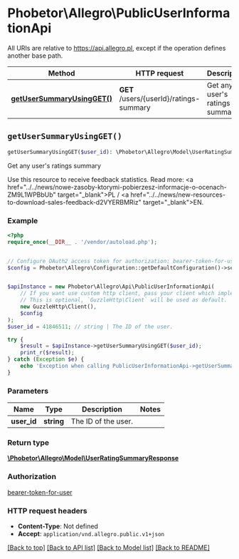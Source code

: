 # Phobetor\Allegro\PublicUserInformationApi

All URIs are relative to https://api.allegro.pl, except if the operation defines another base path.

| Method | HTTP request | Description |
| ------------- | ------------- | ------------- |
| [**getUserSummaryUsingGET()**](PublicUserInformationApi.md#getUserSummaryUsingGET) | **GET** /users/{userId}/ratings-summary | Get any user&#39;s ratings summary |


## `getUserSummaryUsingGET()`

```php
getUserSummaryUsingGET($user_id): \Phobetor\Allegro\Model\UserRatingSummaryResponse
```

Get any user's ratings summary

Use this resource to receive feedback statistics. Read more: <a href=\"../../news/nowe-zasoby-ktorymi-pobierzesz-informacje-o-ocenach-ZM9L1WPBbUb\" target=\"_blank\">PL</a> / <a href=\"../../news/new-resources-to-download-sales-feedback-d2VYERBMRiz\" target=\"_blank\">EN</a>.

### Example

```php
<?php
require_once(__DIR__ . '/vendor/autoload.php');


// Configure OAuth2 access token for authorization: bearer-token-for-user
$config = Phobetor\Allegro\Configuration::getDefaultConfiguration()->setAccessToken('YOUR_ACCESS_TOKEN');


$apiInstance = new Phobetor\Allegro\Api\PublicUserInformationApi(
    // If you want use custom http client, pass your client which implements `GuzzleHttp\ClientInterface`.
    // This is optional, `GuzzleHttp\Client` will be used as default.
    new GuzzleHttp\Client(),
    $config
);
$user_id = 41846511; // string | The ID of the user.

try {
    $result = $apiInstance->getUserSummaryUsingGET($user_id);
    print_r($result);
} catch (Exception $e) {
    echo 'Exception when calling PublicUserInformationApi->getUserSummaryUsingGET: ', $e->getMessage(), PHP_EOL;
}
```

### Parameters

| Name | Type | Description  | Notes |
| ------------- | ------------- | ------------- | ------------- |
| **user_id** | **string**| The ID of the user. | |

### Return type

[**\Phobetor\Allegro\Model\UserRatingSummaryResponse**](../Model/UserRatingSummaryResponse.md)

### Authorization

[bearer-token-for-user](../../README.md#bearer-token-for-user)

### HTTP request headers

- **Content-Type**: Not defined
- **Accept**: `application/vnd.allegro.public.v1+json`

[[Back to top]](#) [[Back to API list]](../../README.md#endpoints)
[[Back to Model list]](../../README.md#models)
[[Back to README]](../../README.md)
